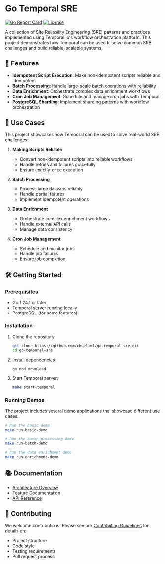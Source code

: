 # Go Temporal SRE

[![Go Report Card](https://goreportcard.com/badge/github.com/cheelim1/go-temporal-sre)](https://goreportcard.com/report/github.com/cheelim1/go-temporal-sre)
[![License](https://img.shields.io/badge/license-MIT-blue.svg)](LICENSE)

A collection of Site Reliability Engineering (SRE) patterns and practices implemented using Temporal.io's workflow orchestration platform. This project demonstrates how Temporal can be used to solve common SRE challenges and build reliable, scalable systems.

## 🚀 Features

- **Idempotent Script Execution**: Make non-idempotent scripts reliable and idempotent
- **Batch Processing**: Handle large-scale batch operations with reliability
- **Data Enrichment**: Orchestrate complex data enrichment workflows
- **Cron Job Management**: Schedule and manage cron jobs with Temporal
- **PostgreSQL Sharding**: Implement sharding patterns with workflow orchestration

## 🎯 Use Cases

This project showcases how Temporal can be used to solve real-world SRE challenges:

1. **Making Scripts Reliable**
   - Convert non-idempotent scripts into reliable workflows
   - Handle retries and failures gracefully
   - Ensure exactly-once execution

2. **Batch Processing**
   - Process large datasets reliably
   - Handle partial failures
   - Implement idempotent operations

3. **Data Enrichment**
   - Orchestrate complex enrichment workflows
   - Handle external API calls
   - Manage data consistency

4. **Cron Job Management**
   - Schedule and monitor jobs
   - Handle job failures
   - Ensure job completion

## 🛠️ Getting Started

### Prerequisites

- Go 1.24.1 or later
- Temporal server running locally
- PostgreSQL (for some features)

### Installation

1. Clone the repository:
   ```bash
   git clone https://github.com/cheelim1/go-temporal-sre.git
   cd go-temporal-sre
   ```

2. Install dependencies:
   ```bash
   go mod download
   ```

3. Start Temporal server:
   ```bash
   make start-temporal
   ```

### Running Demos

The project includes several demo applications that showcase different use cases:

```bash
# Run the basic demo
make run-basic-demo

# Run the batch processing demo
make run-batch-demo

# Run the data enrichment demo
make run-enrichment-demo
```

## 📚 Documentation

- [Architecture Overview](docs/architecture/README.md)
- [Feature Documentation](docs/features/README.md)
- [API Reference](docs/api/README.md)

## 🤝 Contributing

We welcome contributions! Please see our [Contributing Guidelines](CONTRIBUTING.md) for details on:
- Project structure
- Code style
- Testing requirements
- Pull request process
